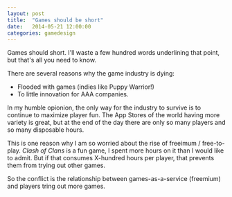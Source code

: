 ```yaml
---
layout: post
title:  "Games should be short"
date:   2014-05-21 12:00:00
categories: gamedesign
---
```


Games should short. I'll waste a few hundred words underlining that point, but that's all you need to know.

There are several reasons why the game industry is dying:

- Flooded with games (indies like Puppy Warrior!)
- To little innovation for AAA companies.

In my humble opionion, the only way for the industry to survive is to continue to maximize player fun. The App Stores of the world having more variety is great, but at the end of the day there are only so many players and so many disposable hours.

This is one reason why I am so worried about the rise of freeimum / free-to-play. _Clash of Clans_ is a fun game, I spent more hours on it than I would like to admit. But if that consumes X-hundred hours per player, that prevents them from trying out other games.

So the conflict is the relationship between games-as-a-service (freemium) and players tring out more games. 